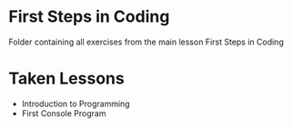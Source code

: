 # First Steps in Coding
Folder containing all exercises from the main lesson First Steps in Coding
# Taken Lessons
 - Introduction to Programming
 - First Console Program
